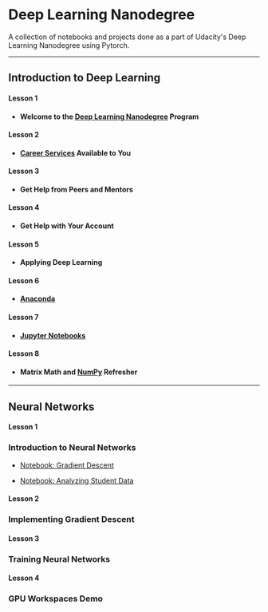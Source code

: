 # Deep Learning Nanodegree
A collection of notebooks and projects done as a part of Udacity's Deep Learning Nanodegree using Pytorch.

----------------------------------------------------------------------------------------------------------

## Introduction to Deep Learning

#### Lesson 1
- #### Welcome to the [Deep Learning Nanodegree](https://in.udacity.com/course/deep-learning-nanodegree--nd101) Program

#### Lesson 2
- #### [Career Services](https://www.udacity.com/career-services) Available to You

#### Lesson 3
- #### Get Help from Peers and Mentors

#### Lesson 4
- #### Get Help with Your Account

#### Lesson 5
- #### Applying Deep Learning

#### Lesson 6
- #### [Anaconda](https://anaconda.org/)

#### Lesson 7
- #### [Jupyter Notebooks](https://jupyter.org/)

#### Lesson 8
- #### Matrix Math and [NumPy](http://www.numpy.org/) Refresher

-----------------------------------------------------------------------------------------------------------

## Neural Networks

#### Lesson 1
### Introduction to Neural Networks

- [Notebook: Gradient Descent](https://github.com/gokriznastic/udacity_pytorch-nanodegree/blob/master/2.%20Neural%20Networks/L1%20intro-neural-networks/gradient-descent/GradientDescent.ipynb)

- [Notebook: Analyzing Student Data](https://github.com/gokriznastic/udacity_pytorch-nanodegree/blob/master/2.%20Neural%20Networks/L1%20intro-neural-networks/student-admissions/StudentAdmissions.ipynb)

#### Lesson 2
### Implementing Gradient Descent

#### Lesson 3
### Training Neural Networks

#### Lesson 4
### GPU Workspaces Demo
